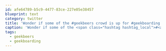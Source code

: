 ```yaml
---
id: afe64789-b5c9-4477-83ce-227e05e38457
blueprint: text
category: twitter
title: 'Wonder if some of the #geekbeers crowd is up for #geekboarding night when the hill opens.'
caption: 'Wonder if some of the <span class="hashtag hashtag_local">#<a href="http://tweettemp.darylchymko.ca/?tag=geekbeers">geekbeers</a> crowd is up for <span class="hashtag hashtag_local">#<a href="http://tweettemp.darylchymko.ca/?tag=geekboarding">geekboarding</a> night when the hill opens.'
tags:
  - geekbeers
  - geekboarding
---
```

